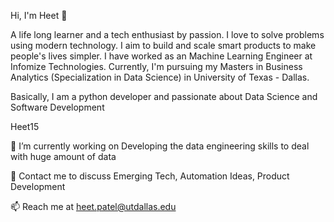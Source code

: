 Hi, I'm Heet 👋

A life long learner and a tech enthusiast by passion. I love to solve problems using modern technology. I aim to build and scale smart products to make people's lives simpler. I have worked as an Machine Learning Engineer at Infomize Technologies. Currently, I'm pursuing my Masters in Business Analytics (Specialization in Data Science) in University of Texas - Dallas.

Basically, I am a python developer and passionate about Data Science and Software Development

Heet15

🔭 I’m currently working on Developing the data engineering skills to deal with huge amount of data

💬 Contact me to discuss Emerging Tech, Automation Ideas, Product Development

📫 Reach me at heet.patel@utdallas.edu

